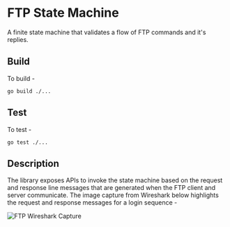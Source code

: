 # FTP State Machine

A finite state machine that validates a flow of FTP commands and it's replies.

## Build

To build -

```
go build ./...
```

## Test

To test -

```
go test ./...
```

## Description

The library exposes APIs to invoke the state machine based on the request and response line messages that are generated when the FTP client and server communicate. The image capture from Wireshark below highlights the request and response messages for a login sequence -

![FTP Wireshark Capture](https://github.com/r00tu53r/img/ftp_packets.png)

